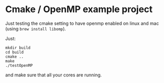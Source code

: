 # Cmake / OpenMP example project

Just testing the cmake setting to have openmp enabled on linux and mac (using `brew install libomp`).

Just:

```
mkdir build
cd build
cmake ..
make
./testOpenMP
```

and make sure that all your cores are running.
